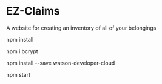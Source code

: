 # EZ-Claims
A website for creating an inventory of all of your belongings

npm install

npm i bcrypt

npm install --save watson-developer-cloud

npm start

